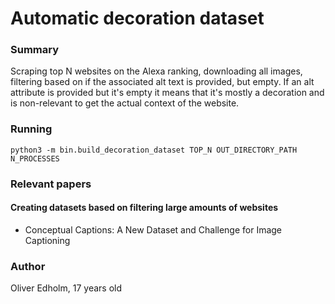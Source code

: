 # Automatic decoration dataset

### Summary
Scraping top N websites on the Alexa ranking, downloading all images, filtering based on if the associated alt text is provided, but empty. If an alt attribute is provided but it's empty it means that it's mostly a decoration and is non-relevant to get the actual context of the website.

### Running
`python3 -m bin.build_decoration_dataset TOP_N OUT_DIRECTORY_PATH N_PROCESSES`

### Relevant papers
#### Creating datasets based on filtering large amounts of websites
* Conceptual Captions: A New Dataset and Challenge for Image Captioning

### Author
Oliver Edholm, 17 years old